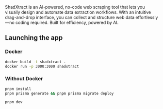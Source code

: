 ShadXtract is an AI-powered, no-code web scraping tool that lets you visually design and automate data extraction workflows. With an intuitive drag-and-drop interface, you can collect and structure web data effortlessly—no coding required. Built for efficiency, powered by AI.

## Launching the app

### Docker

```bash
docker build -t shadxtract .
docker run -p 3000:3000 shadxtract
```

### Without Docker

```bash
pnpm install
pnpm prisma generate && pnpm prisma migrate deploy
```

```bash
pnpm dev
```